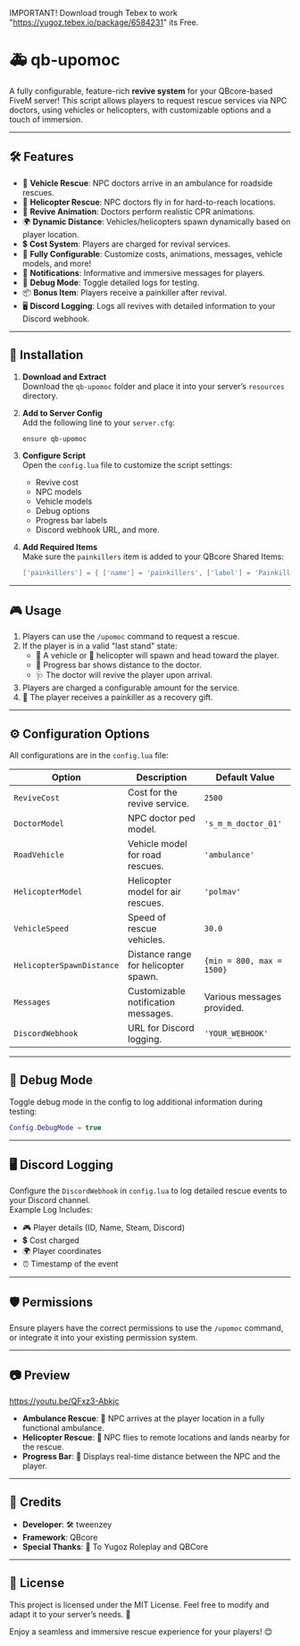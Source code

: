 IMPORTANT! Download trough Tebex to work "https://yugoz.tebex.io/package/6584231" its Free.

# 🚑 **qb-upomoc**  
A fully configurable, feature-rich **revive system** for your QBcore-based FiveM server! This script allows players to request rescue services via NPC doctors, using vehicles or helicopters, with customizable options and a touch of immersion.

---

## 🛠️ **Features**
- 🚗 **Vehicle Rescue**: NPC doctors arrive in an ambulance for roadside rescues.
- 🚁 **Helicopter Rescue**: NPC doctors fly in for hard-to-reach locations.
- 💉 **Revive Animation**: Doctors perform realistic CPR animations.
- 🌍 **Dynamic Distance**: Vehicles/helicopters spawn dynamically based on player location.
- 💲 **Cost System**: Players are charged for revival services.
- 🔧 **Fully Configurable**: Customize costs, animations, messages, vehicle models, and more!
- 🔔 **Notifications**: Informative and immersive messages for players.
- 🐛 **Debug Mode**: Toggle detailed logs for testing.
- 📦 **Bonus Item**: Players receive a painkiller after revival.
- 🖥️ **Discord Logging**: Logs all revives with detailed information to your Discord webhook.

---

## 📂 **Installation**
1. **Download and Extract**  
   Download the `qb-upomoc` folder and place it into your server’s `resources` directory.

2. **Add to Server Config**  
   Add the following line to your `server.cfg`:  
   ```bash
   ensure qb-upomoc
   ```

3. **Configure Script**  
   Open the `config.lua` file to customize the script settings:
   - Revive cost
   - NPC models
   - Vehicle models
   - Debug options
   - Progress bar labels
   - Discord webhook URL, and more.

4. **Add Required Items**  
   Make sure the `painkillers` item is added to your QBcore Shared Items:  
   ```lua
   ['painkillers'] = { ['name'] = 'painkillers', ['label'] = 'Painkillers', ['weight'] = 200, ['type'] = 'item', ['image'] = 'painkillers.png', ['unique'] = false, ['useable'] = true, ['shouldClose'] = true, ['combinable'] = nil, ['description'] = 'Helps relieve pain.' }
   ```

---

## 🎮 **Usage**
1. Players can use the `/upomoc` command to request a rescue.
2. If the player is in a valid "last stand" state:
   - 🚗 A vehicle or 🚁 helicopter will spawn and head toward the player.
   - 📍 Progress bar shows distance to the doctor.
   - 🩺 The doctor will revive the player upon arrival.
3. Players are charged a configurable amount for the service.
4. 🎁 The player receives a painkiller as a recovery gift.

---

## ⚙️ **Configuration Options**
All configurations are in the `config.lua` file:

| **Option**                  | **Description**                           | **Default Value**              |
|-----------------------------|-------------------------------------------|--------------------------------|
| `ReviveCost`                | Cost for the revive service.             | `2500`                        |
| `DoctorModel`               | NPC doctor ped model.                    | `'s_m_m_doctor_01'`           |
| `RoadVehicle`               | Vehicle model for road rescues.          | `'ambulance'`                 |
| `HelicopterModel`           | Helicopter model for air rescues.        | `'polmav'`                    |
| `VehicleSpeed`              | Speed of rescue vehicles.                | `30.0`                        |
| `HelicopterSpawnDistance`   | Distance range for helicopter spawn.     | `{min = 800, max = 1500}`     |
| `Messages`                  | Customizable notification messages.      | Various messages provided.    |
| `DiscordWebhook`            | URL for Discord logging.                 | `'YOUR_WEBHOOK'`              |

---

## 🚨 **Debug Mode**
Toggle debug mode in the config to log additional information during testing:  
```lua
Config.DebugMode = true
```

---

## 🖥️ **Discord Logging**
Configure the `DiscordWebhook` in `config.lua` to log detailed rescue events to your Discord channel.  
Example Log Includes:  
- 🎮 Player details (ID, Name, Steam, Discord)
- 💲 Cost charged
- 🌍 Player coordinates
- ⏰ Timestamp of the event

---

## 🛡️ **Permissions**
Ensure players have the correct permissions to use the `/upomoc` command, or integrate it into your existing permission system.

---

## 📷 **Preview**
https://youtu.be/QFxz3-Abkjc
- **Ambulance Rescue**: 🚗 NPC arrives at the player location in a fully functional ambulance.
- **Helicopter Rescue**: 🚁 NPC flies to remote locations and lands nearby for the rescue.
- **Progress Bar**: 📍 Displays real-time distance between the NPC and the player.

---

## 🤝 **Credits**
- **Developer**: 🛠️ tweenzey  
- **Framework**: QBcore  
- **Special Thanks**: 🚀 To Yugoz Roleplay and QBCore 

---

## 📝 **License**
This project is licensed under the MIT License. Feel free to modify and adapt it to your server’s needs. 🚀  

Enjoy a seamless and immersive rescue experience for your players! 😊
